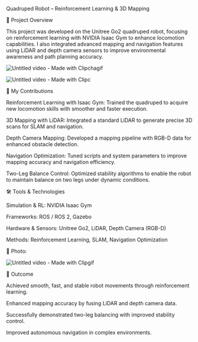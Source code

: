 Quadruped Robot – Reinforcement Learning & 3D Mapping

📌 Project Overview

This project was developed on the Unitree Go2 quadruped robot, focusing on reinforcement learning with NVIDIA Isaac Gym to enhance locomotion capabilities.
I also integrated advanced mapping and navigation features using LiDAR and depth camera sensors to improve environmental awareness and path planning accuracy.
 
 ![Untitled video - Made with Clipchagif](https://github.com/user-attachments/assets/cb80634a-0fd8-42ef-ad24-0caaf46a528e)

 


![Untitled video - Made with Clipc](https://github.com/user-attachments/assets/14840664-2600-49d1-907e-7349e1d90d1d)



🔧 My Contributions

Reinforcement Learning with Isaac Gym: Trained the quadruped to acquire new locomotion skills with smoother and faster execution.

3D Mapping with LiDAR: Integrated a standard LiDAR to generate precise 3D scans for SLAM and navigation.

Depth Camera Mapping: Developed a mapping pipeline with RGB-D data for enhanced obstacle detection.

Navigation Optimization: Tuned scripts and system parameters to improve mapping accuracy and navigation efficiency.

Two-Leg Balance Control: Optimized stability algorithms to enable the robot to maintain balance on two legs under dynamic conditions.

🛠️ Tools & Technologies

Simulation & RL: NVIDIA Isaac Gym

Frameworks: ROS / ROS 2, Gazebo

Hardware & Sensors: Unitree Go2, LiDAR, Depth Camera (RGB-D)

Methods: Reinforcement Learning, SLAM, Navigation Optimization

📸 Photo:

![Untitled video - Made with Clipgif](https://github.com/user-attachments/assets/8463184d-0750-4e27-93d4-dd6e737b9ce5)






🚀 Outcome

Achieved smooth, fast, and stable robot movements through reinforcement learning.

Enhanced mapping accuracy by fusing LiDAR and depth camera data.

Successfully demonstrated two-leg balancing with improved stability control.

Improved autonomous navigation in complex environments.
